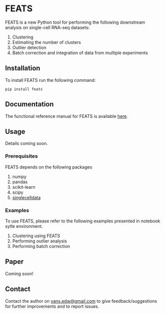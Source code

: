 # FEATS

FEATS is a new Python tool for performing the following downstream analysis on single-cell RNA-seq datasets:

1. Clustering
2. Estimating the number of clusters
3. Outlier detection
4. Batch correction and integration of data from multiple experiments

## Installation

To install FEATS run the following command:

`pip install feats`

## Documentation

The functional reference manual for FEATS is available [here](https://feats.readthedocs.io/en/latest/index.html).

## Usage

Details coming soon.

### Prerequisites

FEATS depends on the following packages

1. numpy
2. pandas
3. scikit-learn
4. scipy
5. [singlecelldata](https://edwinv87.github.io/singlecelldata/)

### Examples

To use FEATS, please refer to the following examples presented in notebook sytle environment.

1. Clustering using FEATS
2. Performing outlier analysis
3. Performing batch correction

## Paper

Coming soon!

## Contact

Contact the author on vans.edw@gmail.com to give feedback/suggestions for further improvements and to report issues.
